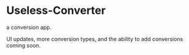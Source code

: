# Useless-Converter
a conversion app.

UI updates, more conversion types, and the ability to add conversions coming soon.
